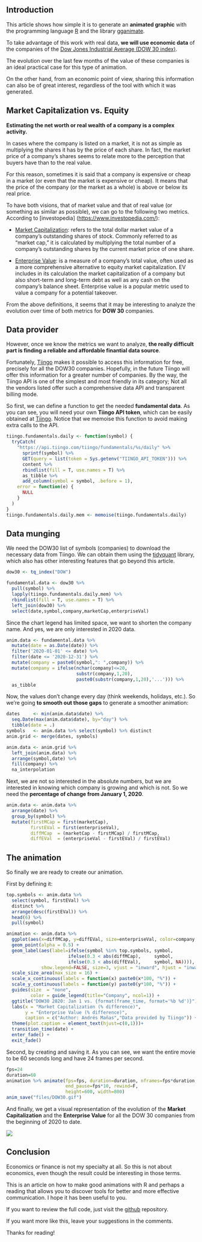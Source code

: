 Introduction
------------

This article shows how simple it is to generate an **animated graphic**
with the programming language [R](https://www.r-project.org/) and the
library [gganimate](https://gganimate.com).

To take advantage of this work with real data, **we will use economic
data** of the companies of the [Dow Jones Industrial Average (DOW 30
index)](https://en.wikipedia.org/wiki/Dow_Jones_Industrial_Average).

The evolution over the last few months of the value of these companies
is an ideal practical case for this type of animation.

On the other hand, from an economic point of view, sharing this
information can also be of great interest, regardless of the tool with
which it was generated.

Market Capitalization vs. Equity
--------------------------------

**Estimating the net worth or real wealth of a company is a complex
activity.**

In cases where the company is listed on a market, it is not as simple as
multiplying the shares it has by the price of each share. In fact, the
market price of a company’s shares seems to relate more to the
perception that buyers have than to the real value.

For this reason, sometimes it is said that a company is expensive or
cheap in a market (or even that the market is expensive or cheap). It
means that the price of the company (or the market as a whole) is above
or below its real price.

To have both visions, that of market value and that of real value (or
something as similar as possible), we can go to the following two
metrics. According to \[investopedia\]
(<a href="https://www.investopedia.com/" class="uri">https://www.investopedia.com/</a>):

-   [Market
    Capitalization](https://www.investopedia.com/terms/m/marketcapitalization.asp):
    refers to the total dollar market value of a company’s outstanding
    shares of stock. Commonly referred to as “market cap,” it is
    calculated by multiplying the total number of a company’s
    outstanding shares by the current market price of one share.

-   [Enterprise
    Value](https://www.investopedia.com/terms/e/enterprisevalue.asp): is
    a measure of a company’s total value, often used as a more
    comprehensive alternative to equity market capitalization. EV
    includes in its calculation the market capitalization of a company
    but also short-term and long-term debt as well as any cash on the
    company’s balance sheet. Enterprise value is a popular metric used
    to value a company for a potential takeover.

From the above definitions, it seems that it may be interesting to
analyze the evolution over time of both metrics for **DOW 30**
companies.

Data provider
-------------

However, once we know the metrics we want to analyze, **the really
difficult part is finding a reliable and affordable finantial data
source**.

Fortunately, [Tiingo](https://api.tiingo.com/documentation/fundamentals)
makes it possible to access this information for free, precisely for all
the DOW30 companies. Hopefully, in the future Tiingo will offer this
information for a greater number of companies. By the way, the Tiingo
API is one of the simplest and most friendly in its category; Not all
the vendors listed offer such a comprehensive data API and transparent
billing mode.

So first, we can define a function to get the needed **fundamental
data**. As you can see, you will need your own **Tiingo API token**,
which can be easily obtained at [Tiingo](https://tiingo.com). Notice
that we memoise this function to avoid making extra calls to the API.

``` r
tiingo.fundamentals.daily <- function(symbol) {
  tryCatch(
    "https://api.tiingo.com/tiingo/fundamentals/%s/daily" %>%
      sprintf(symbol) %>%
      GET(query = list(token = Sys.getenv("TIINGO_API_TOKEN"))) %>%
      content %>%
      rbindlist(fill = T, use.names = T) %>%
      as_tibble %>%
      add_column(symbol = symbol, .before = 1),
    error = function(e) {
      NULL
    }
  )
}
tiingo.fundamentals.daily.mem <- memoise(tiingo.fundamentals.daily)
```

Data munging
------------

We need the DOW30 list of symbols (companies) to download the necessary
data from Tiingo. We can obtain them using the
[tidyquant](https://cran.r-project.org/web/packages/tidyquant/index.html)
library, which also has other interesting features that go beyond this
article.

``` r
dow30 <- tq_index("DOW")

fundamental.data <- dow30 %>% 
  pull(symbol) %>% 
  lapply(tiingo.fundamentals.daily.mem) %>%
  rbindlist(fill = T, use.names = T) %>% 
  left_join(dow30) %>% 
  select(date,symbol,company,marketCap,enterpriseVal)
```

Since the chart legend has limited space, we want to shorten the company
name. And yes, we are only interested in 2020 data.

``` r
anim.data <- fundamental.data %>% 
  mutate(date = as.Date(date)) %>% 
  filter('2020-01-01' <= date) %>% 
  filter(date <= '2020-12-31') %>% 
  mutate(company = paste0(symbol,": ",company)) %>% 
  mutate(company = ifelse(nchar(company)<=20,
                          substr(company,1,20),
                          paste0(substr(company,1,20),'...'))) %>% 
  as_tibble
```

Now, the values don’t change every day (think weekends, holidays, etc.).
So we’re going **to smooth out those gaps** to generate a smoother
animation:

``` r
dates     <- min(anim.data$date) %>% 
  seq.Date(max(anim.data$date), by="day") %>% 
  tibble(date = .)
symbols   <- anim.data %>% select(symbol) %>% distinct
anim.grid <- merge(dates, symbols)

anim.data <- anim.grid %>% 
  left_join(anim.data) %>% 
  arrange(symbol,date) %>% 
  fill(company) %>% 
  na_interpolation
```

Next, we are not so interested in the absolute numbers, but we are
interested in knowing which company is growing and which is not. So we
need the **percentage of change from January 1, 2020**.

``` r
anim.data <- anim.data %>% 
  arrange(date) %>% 
  group_by(symbol) %>% 
  mutate(firstMCap = first(marketCap),
         firstEVal = first(enterpriseVal),
         diffMCap  = (marketCap - firstMCap) / firstMCap,
         diffEVal  = (enterpriseVal - firstEVal) / firstEVal) 
```

The animation
-------------

So finally we are ready to create our animation.

First by defining it:

``` r
top.symbols <- anim.data %>% 
  select(symbol, firstEVal) %>% 
  distinct %>% 
  arrange(desc(firstEVal)) %>% 
  head(6) %>% 
  pull(symbol)

animation <- anim.data %>% 
  ggplot(aes(x=diffMCap, y=diffEVal, size=enterpriseVal, color=company, frame = date)) +
  geom_point(alpha = 0.5) +
  geom_label(aes(label=ifelse(symbol %in% top.symbols, symbol,
                       ifelse(0.3 < abs(diffMCap),     symbol,
                       ifelse(0.3 < abs(diffEVal),     symbol, NA)))),
             show.legend=FALSE, size=3, vjust = "inward", hjust = "inward") +
  scale_size_area(max_size = 16) +
  scale_x_continuous(labels = function(x) paste0(x*100, "%")) +
  scale_y_continuous(labels = function(y) paste0(y*100, "%")) +
  guides(size  = "none",
         color = guide_legend(title="Company", ncol=1)) +
  ggtitle("DOW30 2020: Jan 1 vs. {format(frame_time, format='%b %d')}") +
  labs(x = "Market Capitalization (% difference)", 
       y = "Enterprise Value (% difference)",
       caption = c("Author: Andrés Mañas","Data provided by Tiingo")) +
  theme(plot.caption = element_text(hjust=c(0,1)))+ 
  transition_time(date) +
  enter_fade() +
  exit_fade()
```

Second, by creating and saving it. As you can see, we want the entire
movie to be 60 seconds long and have 24 frames per second.

``` r
fps=24
duration=60
animation %>% animate(fps=fps, duration=duration, nframes=fps*duration,
                      end_pause=fps*10, rewind=F,
                      height=600, width=800)
anim_save("files/DOW30.gif")
```

And finally, we get a visual representation of the evolution of the
**Market Capitalization** and the **Enterprise Value** for all the DOW
30 companies from the beginning of 2020 to date.

![](files/DOW30.gif)

Conclusion
----------

Economics or finance is not my specialty at all. So this is not about
economics, even though the result could be interesting in those terms.

This is an article on how to make good animations with R and perhaps a
reading that allows you to discover tools for better and more effective
communication. I hope it has been useful to you.

If you want to review the full code, just visit the
[github](https://github.com/amanas/posts/blob/master/DOW30.Rmd)
repository.

If you want more like this, leave your suggestions in the comments.

Thanks for reading!
